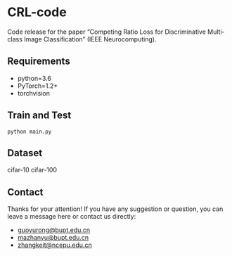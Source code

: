 # CRL-code
Code release for the paper “Competing Ratio Loss for Discriminative Multi-class Image Classification” (IEEE Neurocomputing). 

## Requirements

* python=3.6
* PyTorch=1.2+
* torchvision


## Train and Test


```shell
python main.py
```
## Dataset

cifar-10
cifar-100

## Contact

Thanks for your attention!
If you have any suggestion or question, you can leave a message here or contact us directly:

- guoyurong@bupt.edu.cn
- mazhanyu@bupt.edu.cn
- zhangkeit@ncepu.edu.cn
